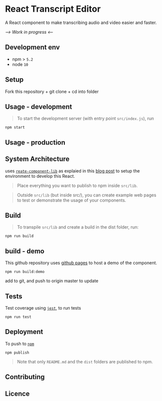 # React Transcript Editor

<!-- _One liner_ -->
A React component to make transcribing audio and video easier and faster.

_--> Work in progress <--_ 

<!-- _Screenshot of UI - optional_ -->

## Development env

 <!-- _How to run the development environment_ -->

- npm > `5.2`
- node `10`

<!-- _Coding style convention ref optional, eg which linter to use_ -->

<!-- _Linting, github pre-push hook - optional_ -->


## Setup

<!-- _stack - optional_ -->
<!-- _How to build and run the code/app_ -->

Fork this repository + git clone + cd into folder 

## Usage - development

<!-- git clone git@github.com:bbc/react-transcript-editor.git -->

> To start the development server (with entry point `src/index.js`), run

```
npm start
```


## Usage - production

<!-- npm install react-transcript-editor -->

<!-- exampel usage - require etc.. -->

## System Architecture

<!-- _High level overview of system architecture_ -->

uses [`reate-component-lib`](https://www.npmjs.com/package/create-component-lib) as explaied in this [blog post](https://hackernoon.com/creating-a-library-of-react-components-using-create-react-app-without-ejecting-d182df690c6b) to setup the environment to develop this React.


> Place everything you want to publish to npm inside `src/lib`. 

> Outside `src/lib` (but inside src/), you can create example web pages to test or demonstrate the usage of your components.

## Build

<!-- _How to run build_ -->

> To transpile `src/lib` and create a build in the dist folder, run:

```
npm run build
```

## build - demo 

This github repository uses [github pages](https://pages.github.com/) to host a demo of the component.

```
npm run build:demo
```

add to git, and push to origin master to update

## Tests

<!-- _How to carry out tests_ -->

Test coverage using [`jest`](https://jestjs.io/), to run tests

 ```
 npm run test
 ```

## Deployment

<!-- _How to deploy the code/app into test/staging/production_ -->

To push to [`npm`](https://npmjs.com)

```
npm publish
```

> Note that only `README.md` and the `dist` folders are published to npm.



## Contributing 

<!-- Contributing guidance, and link to contributing code of conduct -->

## Licence

<!-- mention MIT Licence -->

